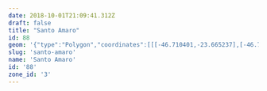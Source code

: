 ```yaml
---
date: 2018-10-01T21:09:41.312Z
draft: false
title: "Santo Amaro"
id: 88
geom: '{"type":"Polygon","coordinates":[[[-46.710401,-23.665237],[-46.708281,-23.664162],[-46.707314,-23.663344],[-46.706124,-23.662179],[-46.705235,-23.661564],[-46.704168,-23.660622],[-46.70226,-23.660226],[-46.70106,-23.65986],[-46.70023,-23.659519],[-46.693335,-23.656008],[-46.689399,-23.653614],[-46.686184,-23.651339],[-46.685599,-23.651242],[-46.682034,-23.651992],[-46.681456,-23.652257],[-46.680966,-23.6527],[-46.68043,-23.652897],[-46.680054,-23.652922],[-46.679921,-23.652988],[-46.679328,-23.652505],[-46.677189,-23.649899],[-46.676242,-23.648805],[-46.676062,-23.64871],[-46.672505,-23.644127],[-46.672634,-23.643891],[-46.674233,-23.642032],[-46.674624,-23.641683],[-46.67584,-23.640831],[-46.676202,-23.640439],[-46.676362,-23.640082],[-46.677167,-23.637036],[-46.677518,-23.636392],[-46.678874,-23.634537],[-46.679427,-23.633954],[-46.680592,-23.632976],[-46.682302,-23.631762],[-46.684177,-23.629941],[-46.684471,-23.629499],[-46.685385,-23.627547],[-46.68595,-23.626925],[-46.686855,-23.626351],[-46.688255,-23.625599],[-46.688517,-23.625565],[-46.691196,-23.625696],[-46.691605,-23.625619],[-46.692859,-23.625158],[-46.696058,-23.623536],[-46.696438,-23.623185],[-46.698366,-23.620794],[-46.699787,-23.620317],[-46.699989,-23.620285],[-46.700172,-23.620347],[-46.701351,-23.619988],[-46.701696,-23.620772],[-46.702592,-23.621822],[-46.703673,-23.622693],[-46.704981,-23.623334],[-46.706255,-23.623751],[-46.709359,-23.624953],[-46.710205,-23.625362],[-46.711122,-23.625898],[-46.712029,-23.626709],[-46.72064,-23.635909],[-46.721,-23.636227],[-46.72468,-23.640315],[-46.72516,-23.641036],[-46.725794,-23.642419],[-46.726337,-23.644301],[-46.726407,-23.644876],[-46.726416,-23.64651],[-46.726357,-23.647063],[-46.726057,-23.648361],[-46.725794,-23.649124],[-46.725197,-23.650104],[-46.722423,-23.653584],[-46.720677,-23.655504],[-46.719574,-23.656817],[-46.718828,-23.657486],[-46.714735,-23.660095],[-46.714083,-23.660621],[-46.713241,-23.661394],[-46.711793,-23.663055],[-46.710401,-23.665237]]]}'
slug: 'santo-amaro'
name: 'Santo Amaro'
id: '88'
zone_id: '3'
---
```

		